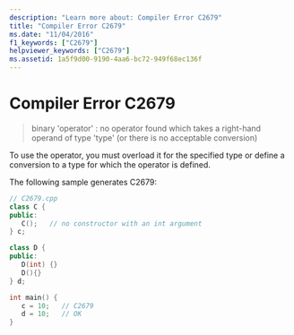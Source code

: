 ```yaml
---
description: "Learn more about: Compiler Error C2679"
title: "Compiler Error C2679"
ms.date: "11/04/2016"
f1_keywords: ["C2679"]
helpviewer_keywords: ["C2679"]
ms.assetid: 1a5f9d00-9190-4aa6-bc72-949f68ec136f
---
```

# Compiler Error C2679

> binary 'operator' : no operator found which takes a right-hand operand of type 'type' (or there is no acceptable conversion)

To use the operator, you must overload it for the specified type or define a conversion to a type for which the operator is defined.

The following sample generates C2679:

```cpp
// C2679.cpp
class C {
public:
   C();   // no constructor with an int argument
} c;

class D {
public:
   D(int) {}
   D(){}
} d;

int main() {
   c = 10;   // C2679
   d = 10;   // OK
}
```
